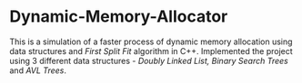 # Dynamic-Memory-Allocator
This is a simulation of a faster process of dynamic memory allocation using data structures and *First Split Fit* algorithm in C++.  Implemented the project using 3 different data structures - *Doubly Linked List, Binary Search Trees* and *AVL Trees*.
